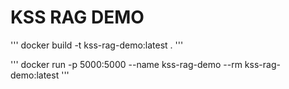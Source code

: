 # KSS RAG DEMO

'''
docker build -t kss-rag-demo:latest .
'''

'''
docker run -p 5000:5000 --name kss-rag-demo --rm kss-rag-demo:latest
'''
